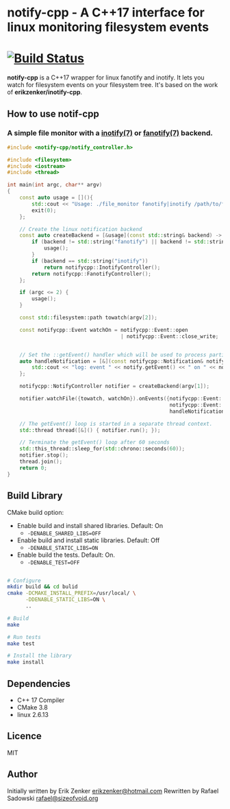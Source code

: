# notify-cpp - A C++17 interface for linux monitoring filesystem events
[![Build Status](https://travis-ci.org/sizeofvoid/notify-cpp.svg?branch=master)](https://travis-ci.org/sizeofvoid/notify-cpp)
===========

__notify-cpp__ is a C++17 wrapper for linux fanotify and inotify. It lets you
watch for filesystem events on your filesystem tree. It's based on the work of
__erikzenker/inotify-cpp__.


## How to use notif-cpp

### A simple file monitor with a [inotify(7)](http://man7.org/linux/man-pages/man7/inotify.7.html) or [fanotify(7)](http://man7.org/linux/man-pages/man7/fanotify.7.html) backend.
```cpp
#include <notify-cpp/notify_controller.h>

#include <filesystem>
#include <iostream>
#include <thread>

int main(int argc, char** argv)
{
    const auto usage = [](){
        std::cout << "Usage: ./file_monitor fanotify|inotify /path/to/file" << std::endl;
        exit(0);
    };

    // Create the linux notification backend
    const auto createBackend = [&usage](const std::string& backend) -> notifycpp::NotifyController {
        if (backend != std::string("fanotify") || backend != std::string("inotify")) {
            usage();
        }
        if (backend == std::string("inotify"))
            return notifycpp::InotifyController();
        return notifycpp::FanotifyController();
    };

    if (argc <= 2) {
        usage();
    }

    const std::filesystem::path towatch(argv[2]);

    const notifycpp::Event watchOn = notifycpp::Event::open
                                     | notifycpp::Event::close_write;


    // Set the ::getEvent() handler which will be used to process particular events
    auto handleNotification = [&](const notifycpp::Notification& notify) {
        std::cout << "log: event " << notify.getEvent() << " on " << notify.getPath() << std::endl;
    };

    notifycpp::NotifyController notifier = createBackend(argv[1]);

    notifier.watchFile({towatch, watchOn}).onEvents({notifycpp::Event::open,
                                                     notifycpp::Event::close_write},
                                                     handleNotification);

    // The getEvent() loop is started in a separate thread context.
    std::thread thread([&]() { notifier.run(); });

    // Terminate the getEvent() loop after 60 seconds
    std::this_thread::sleep_for(std::chrono::seconds(60));
    notifier.stop();
    thread.join();
    return 0;
}
```

## Build Library

CMake build option:

- Enable build and install shared libraries. Default: On
  - `-DENABLE_SHARED_LIBS=OFF`
- Enable build and install static libraries. Default: Off
  - `-DENABLE_STATIC_LIBS=ON`
- Enable build the tests. Default: On.
  - `-DENABLE_TEST=OFF`

```bash

# Configure
mkdir build && cd bulid
cmake -DCMAKE_INSTALL_PREFIX=/usr/local/ \
      -DDENABLE_STATIC_LIBS=ON \
      ..

# Build
make

# Run tests
make test

# Install the library
make install
```

## Dependencies
 + C++ 17 Compiler
 + CMake 3.8
 + linux 2.6.13

## Licence
MIT

## Author
Initially written by Erik Zenker <erikzenker@hotmail.com>
Rewritten by Rafael Sadowski <rafael@sizeofvoid.org>
